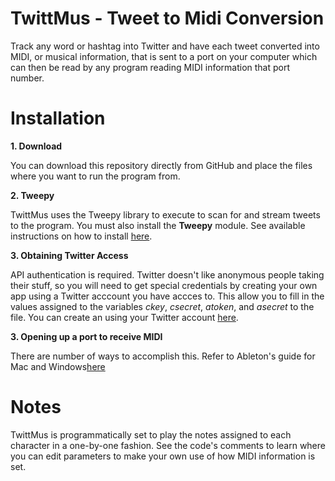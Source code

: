 # TwittMus - Tweet to Midi Conversion

Track any word or hashtag into Twitter and have each tweet converted into MIDI, or musical information, that is sent to a port on your computer which can then be read by any program reading MIDI information that port number.


# Installation

<strong>1. Download</strong>

You can download this repository directly from GitHub and place the files where you want to run the program from.

<strong>2. Tweepy</strong>

TwittMus uses the Tweepy library to execute to scan for and stream tweets to the program. You must also install the <strong>Tweepy</strong> module. See available instructions on how to install <a href="https://github.com/tweepy/tweepy/tree/v3.5.0">here</a>.

<strong>3. Obtaining Twitter Access</strong>

API authentication is required. Twitter doesn't like anonymous people taking their stuff, so you will need to get special credentials by creating your own app using a Twitter acccount you have accces to. This allow you to fill in the values assigned to the variables <i>ckey</i>, <i>csecret</i>, <i>atoken</i>, and <i>asecret</i> to the file. You can create an using your Twitter account <a href="https://apps.twitter.com/">here</a>.

<strong>3. Opening up a port to receive MIDI</strong>

There are number of ways to accomplish this. Refer to Ableton's guide for Mac and Windows<a href="https://help.ableton.com/hc/en-us/articles/209774225-Using-virtual-MIDI-buses-in-Live">here</a>

# Notes

TwittMus is programmatically set to play the notes assigned to each character in a one-by-one fashion. See the code's comments to learn where you can edit parameters to make your own use of how MIDI information is set.

